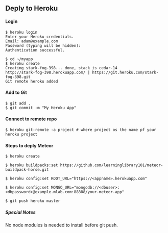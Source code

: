 ## Deply to Heroku

#### Login
```
$ heroku login
Enter your Heroku credentials.
Email: adam@example.com
Password (typing will be hidden):
Authentication successful.
```

```
$ cd ~/myapp
$ heroku create
Creating stark-fog-398... done, stack is cedar-14
http://stark-fog-398.herokuapp.com/ | https://git.heroku.com/stark-fog-398.git
Git remote heroku added
```

#### Add to Git
```
$ git add .
$ git commit -m "My Heroku App"
```

#### Connect to remote repo
`$ heroku git:remote -a project # where project os the name pf your heroku project`

#### Steps to deply Meteor
`$ heroku create`

`$ heroku buildpacks:set https://github.com/learninglibrary101/meteor-buildpack-horse.git`

`$ heroku config:set ROOT_URL="https://<appname>.herokuapp.com"`

`$ heroku config:set MONGO_URL="mongodb://<dbuser>:<dbpassword>@example.mlab.com:88888/your-meteor-app"`

`$ git push heroku master`

##### Special Notes
No node modules is needed to install before git push.
